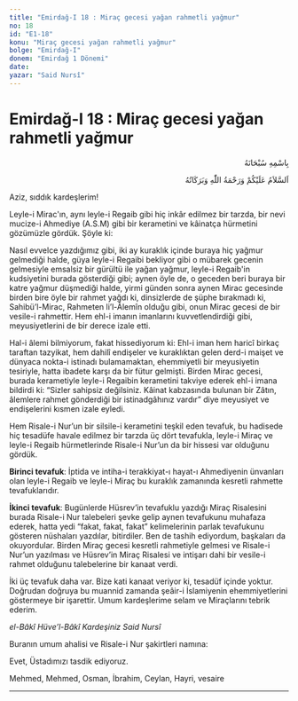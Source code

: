 ```yaml
---
title: "Emirdağ-I 18 : Miraç gecesi yağan rahmetli yağmur"
no: 18
id: "E1-18"
konu: "Miraç gecesi yağan rahmetli yağmur"
bolge: "Emirdağ-I"
donem: "Emirdağ 1 Dönemi"
date: 
yazar: "Said Nursî"
---
```


# Emirdağ-I 18 : Miraç gecesi yağan rahmetli yağmur

<p class="arabic" dir="rtl" title="Meal: “Her türlü noksan sıfatlardan yüce olan Allah’ın adıyla.”">بِاسْمِهِ سُبْحَانَهُ</p>

<p class="arabic" dir="rtl" title="Meal: “Allah’ın selâmı, rahmeti ve bereketleri, üzerinize olsun.”">اَلسَّلاَمُ عَلَيْكُمْ وَرَحْمَةُ اللّٰهِ وَبَرَكَاتُهُ</p>

Aziz, sıddık kardeşlerim!

Leyle-i Mirac'ın, aynı leyle-i Regaib gibi hiç inkâr edilmez bir tarzda, bir nevi mucize-i Ahmediye (A.S.M) gibi bir kerametini ve kâinatça hürmetini gözümüzle gördük. Şöyle ki:

Nasıl evvelce yazdığımız gibi, iki ay kuraklık içinde buraya hiç yağmur gelmediği halde, güya leyle-i Regaibi bekliyor gibi o mübarek gecenin gelmesiyle emsalsiz bir gürültü ile yağan yağmur, leyle-i Regaib'in kudsiyetini burada gösterdiği gibi; aynen öyle de, o geceden beri buraya bir katre yağmur düşmediği halde, yirmi günden sonra aynen Mirac gecesinde birden bire öyle bir rahmet yağdı ki, dinsizlerde de şüphe bırakmadı ki, Sahibü’l-Mirac, Rahmeten li’l-Âlemîn olduğu gibi, onun Mirac gecesi de bir vesile-i rahmettir. Hem ehl-i imanın imanlarını kuvvetlendirdiği gibi, meyusiyetlerini de bir derece izale etti.

Hal-i âlemi bilmiyorum, fakat hissediyorum ki: Ehl-i iman hem haricî birkaç taraftan tazyikat, hem dahilî endişeler ve kuraklıktan gelen derd-i maişet ve dünyaca nokta-i istinadı bulamamaktan, ehemmiyetli bir meyusiyetin tesiriyle, hatta ibadete karşı da bir fütur gelmişti. Birden Mirac gecesi, burada kerametiyle leyle-i Regaibin kerametini takviye ederek ehl-i imana bildirdi ki: “Sizler sahipsiz değilsiniz. Kâinat kabzasında bulunan bir Zâtın, âlemlere rahmet gönderdiği bir istinadgâhınız vardır” diye meyusiyet ve endişelerini kısmen izale eyledi.

Hem Risale-i Nur’un bir silsile-i kerametini teşkil eden tevafuk, bu hadisede hiç tesadüfe havale edilmez bir tarzda üç dört tevafukla, leyle-i Miraç ve leyle-i Regaib hürmetlerinde Risale-i Nur’un da bir hissesi var olduğunu gördük.

**Birinci tevafuk**: İptida ve intiha-i terakkiyat-ı hayat-ı Ahmediyenin ünvanları olan leyle-i Regaib ve leyle-i Miraç bu kuraklık zamanında kesretli rahmette tevafuklarıdır.

**İkinci tevafuk**: Bugünlerde Hüsrev’in tevafuklu yazdığı Miraç Risalesini burada Risale-i Nur talebeleri şevke gelip aynen tevafukunu muhafaza ederek, hatta yedi “fakat, fakat, fakat” kelimelerinin parlak tevafukunu gösteren nüshaları yazdılar, bitirdiler. Ben de tashih ediyordum, başkaları da okuyordular. Birden Miraç gecesi kesretli rahmetiyle gelmesi ve Risale-i Nur’un yazılması ve Hüsrev’in Miraç Risalesi ve intişarı dahi bir vesile-i rahmet olduğunu talebelerine bir kanaat verdi.

İki üç tevafuk daha var. Bize kati kanaat veriyor ki, tesadüf içinde yoktur. Doğrudan doğruya bu muannid zamanda şeâir-i İslamiyenin ehemmiyetlerini göstermeye bir işarettir. Umum kardeşlerime selam ve Miraçlarını tebrik ederim.

*el-Bâkî Hüve’l-Bâkî*
*Kardeşiniz*
*Said Nursî*

Buranın umum ahalisi ve Risale-i Nur şakirtleri namına:

Evet, Üstadımızı tasdik ediyoruz.

Mehmed, Mehmed, Osman, İbrahim, Ceylan, Hayri, vesaire

***
